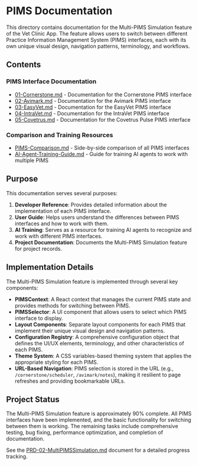 # PIMS Documentation

This directory contains documentation for the Multi-PIMS Simulation feature of the Vet Clinic App. The feature allows users to switch between different Practice Information Management System (PIMS) interfaces, each with its own unique visual design, navigation patterns, terminology, and workflows.

## Contents

### PIMS Interface Documentation
- [01-Cornerstone.md](./01-Cornerstone.md) - Documentation for the Cornerstone PIMS interface
- [02-Avimark.md](./02-Avimark.md) - Documentation for the Avimark PIMS interface
- [03-EasyVet.md](./03-EasyVet.md) - Documentation for the EasyVet PIMS interface
- [04-IntraVet.md](./04-IntraVet.md) - Documentation for the IntraVet PIMS interface
- [05-Covetrus.md](./05-Covetrus.md) - Documentation for the Covetrus Pulse PIMS interface

### Comparison and Training Resources
- [PIMS-Comparison.md](./PIMS-Comparison.md) - Side-by-side comparison of all PIMS interfaces
- [AI-Agent-Training-Guide.md](./AI-Agent-Training-Guide.md) - Guide for training AI agents to work with multiple PIMS

## Purpose

This documentation serves several purposes:

1. **Developer Reference**: Provides detailed information about the implementation of each PIMS interface.
2. **User Guide**: Helps users understand the differences between PIMS interfaces and how to work with them.
3. **AI Training**: Serves as a resource for training AI agents to recognize and work with different PIMS interfaces.
4. **Project Documentation**: Documents the Multi-PIMS Simulation feature for project records.

## Implementation Details

The Multi-PIMS Simulation feature is implemented through several key components:

- **PIMSContext**: A React context that manages the current PIMS state and provides methods for switching between PIMS.
- **PIMSSelector**: A UI component that allows users to select which PIMS interface to display.
- **Layout Components**: Separate layout components for each PIMS that implement their unique visual design and navigation patterns.
- **Configuration Registry**: A comprehensive configuration object that defines the UI/UX elements, terminology, and other characteristics of each PIMS.
- **Theme System**: A CSS variables-based theming system that applies the appropriate styling for each PIMS.
- **URL-Based Navigation**: PIMS selection is stored in the URL (e.g., `/cornerstone/scheduler`, `/avimark/notes`), making it resilient to page refreshes and providing bookmarkable URLs.

## Project Status

The Multi-PIMS Simulation feature is approximately 90% complete. All PIMS interfaces have been implemented, and the basic functionality for switching between them is working. The remaining tasks include comprehensive testing, bug fixing, performance optimization, and completion of documentation.

See the [PRD-02-MultiPIMSSimulation.md](../PRD/PRD-02-MultiPIMSSimulation.md) document for a detailed progress tracking. 